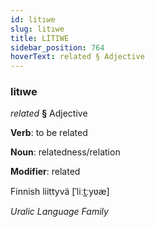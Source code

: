 ```yaml
---
id: litıwe
slug: litıwe
title: LİTIWE
sidebar_position: 764
hoverText: related § Adjective
---
```


### litıwe

*related* **§** Adjective

**Verb**: to be related

**Noun**: relatedness/relation

**Modifier**: related

Finnish liittyvä [ˈliːt̪ːyʋæ]

*Uralic Language Family*